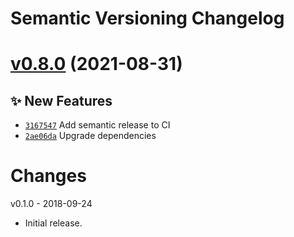 # Semantic Versioning Changelog

# [v0.8.0](https://github.com/perdy/starlette-prometheus/compare/v0.7.0...v0.8.0) (2021-08-31)

## ✨ New Features
- [`3167547`](https://github.com/perdy/starlette-prometheus/commit/3167547)  Add semantic release to CI 
- [`2ae06da`](https://github.com/perdy/starlette-prometheus/commit/2ae06da)  Upgrade dependencies

# Changes

v0.1.0 - 2018-09-24
 * Initial release.
